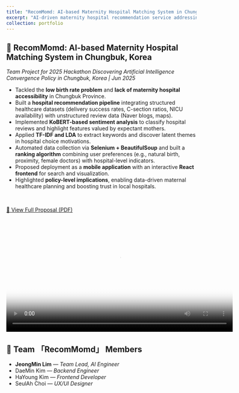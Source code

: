 ```yaml
---
title: "RecomMomd: AI-based Maternity Hospital Matching System in Chungbuk"
excerpt: "AI-driven maternity hospital recommendation service addressing low birth rate and medical accessibility issues in Chungbuk Province.<br/><img src='/images/portfolio/recommomd.png'>"
collection: portfolio
---
```


## 🏥 RecomMomd: AI-based Maternity Hospital Matching System in Chungbuk, Korea
*Team Project for 2025 Hackathon Discovering Artificial Intelligence Convergence Policy in Chungbuk, Korea | Jun 2025*
<br/>

- Tackled the **low birth rate problem** and **lack of maternity hospital accessibility** in Chungbuk Province.  
- Built a **hospital recommendation pipeline** integrating structured healthcare datasets (delivery success rates, C-section ratios, NICU availability) with unstructured review data (Naver blogs, maps).  
- Implemented **KoBERT-based sentiment analysis** to classify hospital reviews and highlight features valued by expectant mothers.  
- Applied **TF-IDF and LDA** to extract keywords and discover latent themes in hospital choice motivations.  
- Automated data collection via **Selenium + BeautifulSoup** and built a **ranking algorithm** combining user preferences (e.g., natural birth, proximity, female doctors) with hospital-level indicators.  
- Proposed deployment as a **mobile application** with an interactive **React frontend** for search and visualization.  
- Highlighted **policy-level implications**, enabling data-driven maternal healthcare planning and boosting trust in local hospitals.
<br/>

[📄 View Full Proposal (PDF)](/files/recommomd.pdf)
  
<video width="600" controls poster="/images/portfolio/recommomd.png">
  <source src="/files/recommomd.mp4" type="video/mp4">
  Your browser does not support the video tag.
</video>
<br/>

## 👥 Team 「RecomMomd」 Members  
- **JeongMin Lim** — *Team Lead, AI Engineer*
- DaeMin Kim — *Backend Engineer*
- HaYoung Kim — *Frontend Developer* 
- SeulAh Choi — *UX/UI Designer*
<br/>

